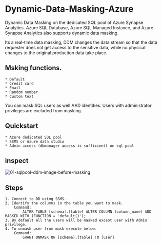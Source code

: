 # Dynamic-Data-Masking-Azure
Dynamic Data Masking on the dedicated SQL pool of Azure Synapse Analytics. 
Azure SQL Database, Azure SQL Managed Instance, and Azure Synapse Analytics also supports dynamic data masking.

Its a real-time data masking, DDM changes the data stream so that the data requester does not get access to the sensitive data, while no physical changes to the original production data take place.

## Msking functions.
    * Default
    * Credit card	
    * Email
    * Random number
    * Custom text
You can mask SQL users as well AAD identities. Users with administrator privileges are excluded from masking.

## Quickstart
    * Azure dedicated SQL pool
    * SSMS or Azure data studio
    * Admin access (dbmanager access is sufficient) on sql pool
    
## inspect
   ![01-sqlpool-ddm-image-before-masking](https://user-images.githubusercontent.com/60417647/173173488-5891c739-472c-4c5f-b421-e17c8944a734.PNG)


## Steps
    1. Connect to DB using SSMS.
    2. Identify the columns in the table you want to mask.
        Command:
            ALTER TABLE [schema].[table] ALTER COLUMN [column_name] ADD MASKED WITH (FUNCTION = 'default()');
    3. By default all the users will be masked exceot user with Admin privilege.
    4. To unmask user from mask execute below.
        Command:
            GRANT UNMASK ON [schema].[table] TO [user]
